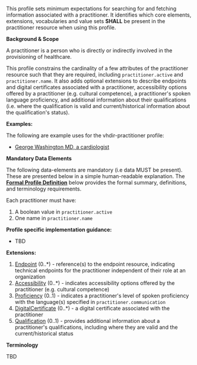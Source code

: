 This profile sets minimum expectations for searching for and fetching information associated with a practitioner. It identifies which core elements, extensions, vocabularies and value sets **SHALL** be present in the practitioner resource when using this profile.

**Background & Scope**

A practitioner is a person who is directly or indirectly involved in the provisioning of healthcare.

This profile constrains the cardinality of a few attributes of the practitioner resource such that they are required, including `practitioner.active` and `practitioner.name`. It also adds optional extensions to describe endpoints and digital certificates associated with a practitioner, accessibility options offered by a practitioner (e.g. cultural competence), a practitioner's spoken language proficiency, and additional information about their qualifications (i.e. where the qualification is valid and current/historical information about the qualification's status).

**Examples:**

The following are example uses for the vhdir-practitioner profile:

-  [George Washington MD, a cardiologist](Practitioner-practitioner1.html)


**Mandatory Data Elements**

The following data-elements are mandatory (i.e data MUST be present). These are presented below in a simple human-readable explanation. The [**Formal Profile Definition**](#profile) below provides the  formal summary, definitions, and  terminology requirements.  

Each practitioner must have:

1.  A boolean value in `practitioner.active`
1.  One name in `practitioner.name`


**Profile specific implementation guidance:**

- TBD


**Extensions:**

1.  [Endpoint](StructureDefinition-endpoint-reference.html) (0..*) - reference(s) to the endpoint resource, indicating technical endpoints for the practitioner independent of their role at an organization
1.  [Accessibility](StructureDefinition-accessibility.html) (0..*) - indicates accessibility options offered by the practitioner (e.g. cultural competence)
1.  [Proficiency](StructureDefinition-communication-proficiency.html) (0..1) - indicates a practitioner's level of spoken proficiency with the language(s) specified in `practitioner.communication`
1.  [DigitalCertificate](StructureDefinition-digitalcertificate.html) (0..*) - a digital certificate associated with the practitioner
1.  [Qualification](StructureDefinition-practitioner-qualification.html) (0..1) - provides additional information about a practitioner's qualifications, including where they are valid and the current/historical status


**Terminology**

TBD
